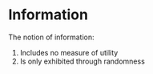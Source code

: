 # Information

The notion of information:
1. Includes no measure of utility
2. Is only exhibited through randomness
